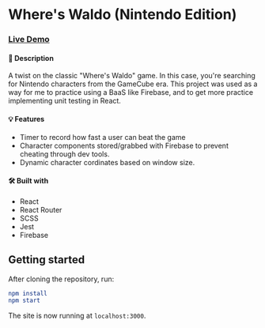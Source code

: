 # Where's Waldo (Nintendo Edition)

### [Live Demo](https://skukhniy.github.io/nintendo-wheres-waldo/)

#### 📝 Description
A twist on the classic "Where's Waldo" game. In this case, you're searching for Nintendo characters from the GameCube era. This project was used as a way for me to practice using a BaaS like Firebase, and to get more practice implementing unit testing in React.

#### 💡 Features
* Timer to record how fast a user can beat the game
* Character components stored/grabbed with Firebase to prevent cheating through dev tools.
* Dynamic character cordinates based on window size.

#### 🛠️ Built with 
 * React
 * React Router
 * SCSS
 * Jest
 * Firebase

## Getting started

After cloning the repository, run:

```elm
npm install
npm start
```

The site is now running at `localhost:3000`.
